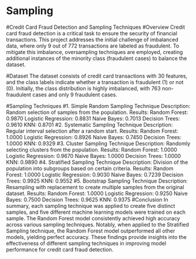 # Sampling

#Credit Card Fraud Detection and Sampling Techniques
#Overview
Credit card fraud detection is a critical task to ensure the security of financial transactions. This project addresses the initial challenge of imbalanced data, where only 9 out of 772 transactions are labeled as fraudulent. To mitigate this imbalance, oversampling techniques are employed, creating additional instances of the minority class (fraudulent cases) to balance the dataset.

#Dataset
The dataset consists of credit card transactions with 30 features, and the class labels indicate whether a transaction is fraudulent (1) or not (0). Initially, the class distribution is highly imbalanced, with 763 non-fraudulent cases and only 9 fraudulent cases.

#Sampling Techniques
#1. Simple Random Sampling
Technique Description: Random selection of samples from the population.
Results:
Random Forest: 0.9870
Logistic Regression: 0.8831
Naive Bayes: 0.7013
Decision Trees: 0.9610
KNN: 0.8701
#2. Systematic Sampling
Technique Description: Regular interval selection after a random start.
Results:
Random Forest: 1.0000
Logistic Regression: 0.8926
Naive Bayes: 0.7450
Decision Trees: 1.0000
KNN: 0.9329
#3. Cluster Sampling
Technique Description: Randomly selecting clusters from the population.
Results:
Random Forest: 1.0000
Logistic Regression: 0.9670
Naive Bayes: 1.0000
Decision Trees: 1.0000
KNN: 0.9890
#4. Stratified Sampling
Technique Description: Division of the population into subgroups based on certain criteria.
Results:
Random Forest: 1.0000
Logistic Regression: 0.9030
Naive Bayes: 0.7239
Decision Trees: 0.9925
KNN: 0.9552
#5. Bootstrap Sampling
Technique Description: Resampling with replacement to create multiple samples from the original dataset.
Results:
Random Forest: 1.0000
Logistic Regression: 0.9250
Naive Bayes: 0.7500
Decision Trees: 0.9625
KNN: 0.9375
#Conclusion
In summary, each sampling technique was applied to create five distinct samples, and five different machine learning models were trained on each sample. The Random Forest model consistently achieved high accuracy across various sampling techniques. Notably, when applied to the Stratified Sampling technique, the Random Forest model outperformed all other models, yielding perfect accuracy. These findings provide insights into the effectiveness of different sampling techniques in improving model performance for credit card fraud detection.
